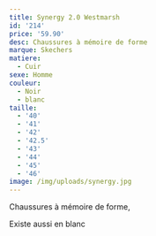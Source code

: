 ```yaml
---
title: Synergy 2.0 Westmarsh
id: '214'
price: '59.90'
desc: Chaussures à mémoire de forme
marque: Skechers
matiere:
  - Cuir
sexe: Homme
couleur:
  - Noir
  - blanc
taille:
  - '40'
  - '41'
  - '42'
  - '42.5'
  - '43'
  - '44'
  - '45'
  - '46'
image: /img/uploads/synergy.jpg
---
```

Chaussures à mémoire de forme, 

Existe aussi en blanc
